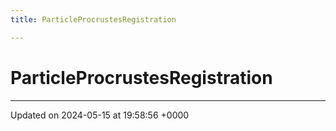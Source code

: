 ```yaml
---
title: ParticleProcrustesRegistration

---
```


# ParticleProcrustesRegistration





-------------------------------

Updated on 2024-05-15 at 19:58:56 +0000
